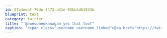 ```yaml
---
id: 27a4eeaf-70de-4473-a31e-93bb3d61933b
blueprint: text
category: twitter
title: "'@awesomeokanagan yes that too!"
caption: '<span class="username username_linked">@<a href="https://twitter.com/awesomeokanagan" title="Awesome Okanagan">awesomeokanagan</a></span> yes that too!'
---
```

